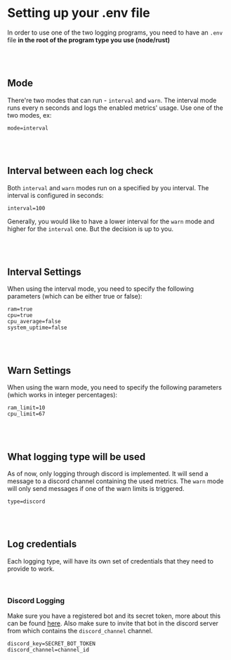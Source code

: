 # Setting up your .env file
In order to use one of the two logging programs, you need to have an `.env` file **in the root of the program type you use (node/rust)**

<br />
<br />

## Mode
There're two modes that can run - `interval` and `warn`. The interval mode runs every n seconds and logs the enabled metrics' usage. Use one of the two modes, ex:

```
mode=interval
```

<br />
<br />


## Interval between each log check
Both `interval` and `warn` modes run on a specified by you interval. The interval is configured in seconds:
```
interval=100
```


Generally, you would like to have a lower interval for the `warn` mode
 and higher for the `interval` one. But the decision is up to you.

<br />
<br />

## Interval Settings
When using the interval mode, you need to specify the following parameters (which can be either true or false):
```
ram=true
cpu=true
cpu_average=false
system_uptime=false
```

<br />
<br />

## Warn Settings
When using the warn mode, you need to specify the following parameters (which works in integer percentages):
```
ram_limit=10
cpu_limit=67
```

<br />
<br />

## What logging type will be used
As of now, only logging through discord is implemented. It will send a message to a discord channel containing the used metrics. The `warn` mode will only send messages if one of the warn limits is triggered.

```
type=discord
```

<br />
<br />

## Log credentials
Each logging type, will have its own set of credentials that they need to provide to work.

<br />

### Discord Logging
Make sure you have a registered bot and its secret token, more about this can be found [here](https://github.com/reactiflux/discord-irc/wiki/Creating-a-discord-bot-&-getting-a-token). Also make sure to invite that bot in the discord server from which contains the `discord_channel` channel. 

```
discord_key=SECRET_BOT_TOKEN
discord_channel=channel_id
```